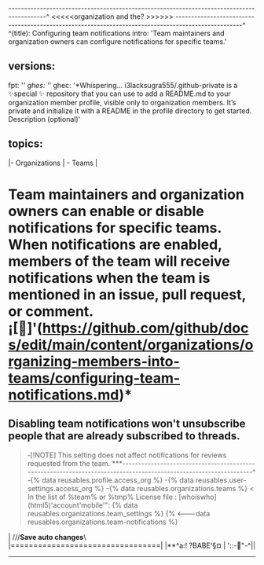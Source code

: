 ------------------------------------------------------------------------------------------^
                         <<<<<organization and the? >>>>>>
---------------------------------------------------------------------------------------------------^
^(title): Configuring team notifications
intro: 'Team maintainers and organization owners can configure notifications for specific teams.'
## versions:
  fpt: '*'
  ghes: '*'
  ghec: '*Whispering…
i3lacksugra555/.github-private is a ✨special ✨ repository that you can use to add a README.md to your organization member profile, visible only to organization members. It’s private and initialize it with a README in the profile directory to get started.
Description (optional)'
## topics:
|- Organizations | - Teams  |

#  Team maintainers and organization owners can enable or disable notifications for specific teams. When notifications are enabled, members of the team will receive notifications when the team is mentioned in an issue, pull request, or comment.¡[💌]'(https://github.com/github/docs/edit/main/content/organizations/organizing-members-into-teams/configuring-team-notifications.md)*

## Disabling team notifications won't unsubscribe people that are already subscribed to threads.

> ‐[!NOTE]
> This setting does not affect notifications for reviews requested from the team.
***-----------------------------------------------------------------------------------------------------------------^
‐{% data reusables.profile.access_org %}
-{% data reusables.user-settings.access_org %}
-{% data reusables.organizations.teams %}
<
> In the list of %team% or %tmp% <AUTOTITLE>
<SETUP> License file : [whoiswho] (html5)'account'mobile'":
{% data reusables.organizations.team_settings %}
{% <---data reusables.organizations.team-notifications %}

|  ///**Save auto changes**\\\
|=================================|
|**^<dev>a\:! ?BABE'§¤ | '::-💌"-^||

***
